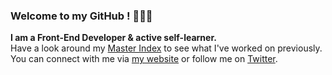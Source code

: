 ### Welcome to my GitHub ! 👨🏼‍💻 

**I am a Front-End Developer & active self-learner.** </br>
Have a look around my [Master Index](https://github.com/Sherlac/Master_Index) to see what I've worked on previously. </br>
You can connect with me via [my website](https://charles-mariot.fr) or follow me on [Twitter](https://twitter.com/charles_mariot).

